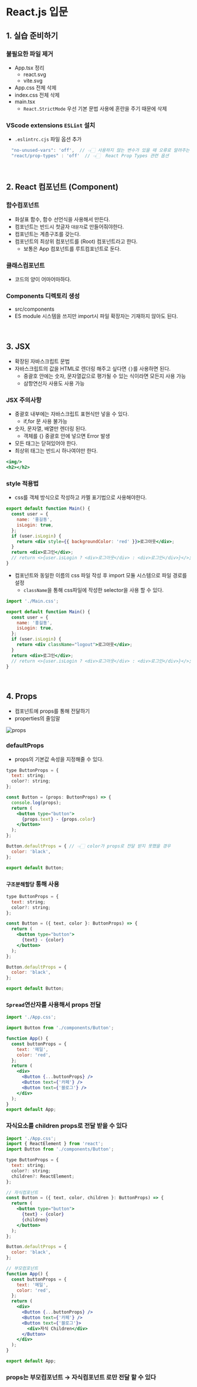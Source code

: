 # React.js 입문

## 1. 실습 준비하기

### 불필요한 파일 제거

- App.tsx 정리
  - react.svg
  - vite.svg
- App.css 전체 삭제
- index.css 전체 삭제
- main.tsx
  - `React.StrictMode` 우선 기본 문법 사용에 혼란을 주기 때문에 삭제

### VScode extensions `ESLint` 설치

- `.eslintrc.cjs` 파일 옵션 추가

```js
  "no-unused-vars": 'off',  // 👈🏻 사용하지 않는 변수가 있을 때 오류로 알려주는 옵션
  "react/prop-types" : 'off'  // 👈🏻  React Prop Types 관련 옵션 
```

<br/>

## 2. React 컴포넌트 (Component)

### 함수컴포넌트

- 화살표 함수, 함수 선언식을 사용해서 만든다.
- 컴포넌트는 반드시 첫글자 `대문자`로 만들어줘야한다.
- 컴포넌트는 계층구조를 갖는다.
- 컴포넌트의 최상위 컴포넌트를 (Root) 컴포넌트라고 한다.
  - 보통은 App 컴포넌트를 루트컴포넌트로 둔다.

### 클래스컴포넌트

- 코드의 양이 어마어마하다.

### Components 디렉토리 생성

- src/components
- ES module 시스템을 쓰지만 import시 파일 확장자는 기재하지 않아도 된다.

<br/>

## 3. JSX

- 확장된 자바스크립트 문법
- 자바스크립트의 값을 HTML로 렌더링 해주고 싶다면 `{}`를 사용하면 된다.
  - 중괄호 안에는 숫자, 문자열값으로 평가될 수 있는 식이라면 모든지 사용 가능
  - 삼항연산자 사용도 사용 가능

### JSX 주의사항

- 중괄호 내부에는 자바스크립트 표현식만 넣을 수 있다.
  - if,for 문 사용 불가능
- 숫자, 문자열, 배열만 렌더링 된다.
  - 객체를 {} 중괄호 안에 넣으면 Error 발생
- 모든 태그는 닫혀있어야 한다.
- 최상위 태그는 반드시 하나여야만 한다.

```jsx
<img/>
<h2></h2>
```

### style 적용법

- css를 객체 방식으로 작성하고 카멜 표기법으로 사용해야한다.

```jsx
export default function Main() {
  const user = {
    name: '홍길동',
    isLogin: true,
  };
  if (user.isLogin) {
    return <div style={{ backgroundColor: 'red' }}>로그아웃</div>;
  }
  return <div>로그인</div>;
  // return <>{user.isLogin ? <div>로그아웃</div> : <div>로그인</div>}</>;
}
```

- 컴포넌트와 동일한 이름의 css 파일 작성 후 import 모듈 시스템으로 파일 경로를 설정
  - `className`을 통해 css파일에 작성한 selector을 사용 할 수 있다.

```jsx
import './Main.css';

export default function Main() {
  const user = {
    name: '홍길동',
    isLogin: true,
  };
  if (user.isLogin) {
    return <div className="logout">로그아웃</div>;
  }
  return <div>로그인</div>;
  // return <>{user.isLogin ? <div>로그아웃</div> : <div>로그인</div>}</>;
}
```

<br/>

## 4. Props

- 컴포넌트에 props를 통해 전달하기
- properties의 줄임말

![props](./images/props.png)

### defaultProps

- props의 기본값 속성을 지정해줄 수 있다.

```jsx
type ButtonProps = {
  text: string;
  color?: string;
};

const Button = (props: ButtonProps) => {
  console.log(props);
  return (
    <button type="button">
      {props.text} - {props.color}
    </button>
  );
};

Button.defaultProps = { // 👈🏻 color가 props로 전달 받지 못했을 경우
  color: 'black',
};

export default Button;
```

### `구조분해할당` 통해 사용

```jsx
type ButtonProps = {
  text: string;
  color?: string;
};

const Button = ({ text, color }: ButtonProps) => {
  return (
    <button type="button">
      {text} - {color}
    </button>
  );
};

Button.defaultProps = {
  color: 'black',
};

export default Button;
```

### `Spread`연산자를 사용해서 props 전달

```jsx
import './App.css';

import Button from './components/Button';

function App() {
  const buttonProps = {
    text: '메일',
    color: 'red',
  };
  return (
    <div>
      <Button {...buttonProps} />
      <Button text={'카페'} />
      <Button text={'블로그'} />
    </div>
  );
}
export default App;
```

### 자식요소를 children props로 전달 받을 수 있다  

```jsx
import './App.css';
import { ReactElement } from 'react';
import Button from './components/Button';

type ButtonProps = {
  text: string;
  color?: string;
  children?: ReactElement;
};

// 자식컴포넌트
const Button = ({ text, color, children }: ButtonProps) => {
  return (
    <button type="button">
      {text} - {color}
      {children}
    </button>
  );
};

Button.defaultProps = {
  color: 'black',
};

// 부모컴포넌트 
function App() {
  const buttonProps = {
    text: '메일',
    color: 'red',
  };
  return (
    <div>
      <Button {...buttonProps} />
      <Button text={'카페'} />
      <Button text={'블로그'}>
        <div>자식 Children</div>
      </Button>
    </div>
  );
}

export default App;
```

### props는 부모컴포넌트 → 자식컴포넌트 로만 전달 할 수 있다
